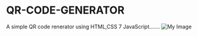 # QR-CODE-GENERATOR
A simple QR code renerator using HTML,CSS 7 JavaScript.......
![My Image](https://raw.githubusercontent.com/YourUsername/YourRepo/main/images/myimage.png)
